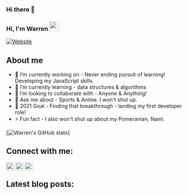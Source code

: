 ### Hi there 👋

### Hi, I'm Warren <img src="https://media.giphy.com/media/hvRJCLFzcasrR4ia7z/giphy.gif" width="25px">
[![Website](https://img.shields.io/badge/developer-blogs-green?style=flat-square)](https://warrenniu.medium.com/)

## About me
- 🔭 I’m currently working on - Never ending pursuit of learning! Developing my JavaScript skills
- 🌱 I’m currently learning - data structures & algorithms
- 👯 I’m looking to collaborate with - Anyone & Anything! 
- 💬 Ask me about - Sports & Anime. I won't shut up.
- 🥅 2021 Goal - Finding that breakthrough - landing my first developer role!
- ⚡ Fun fact - I also won't shut up about my Pomeranian, Nami.

<!-- ❔❔❔❔ means username in below README.md -->
<!-- Also feel free to update second URL to any URL -->
[![Warren's GitHub stats](https://github-readme-stats.vercel.app/api?username=warrenniu&count_private=true&include_all_commits=true&theme=radical)]

## Connect with me:
[<img align="left" alt="codeSTACKr | LinkedIn" width="22px" src="https://cdn.jsdelivr.net/npm/simple-icons@v3/icons/linkedin.svg" />][linkedin]
[<img align="left" alt="codeSTACKr | Medium" width="22px" src="https://cdn.jsdelivr.net/npm/simple-icons@v3/icons/medium.svg" />][medium]
[<img align="left" alt="codeSTACKr | YouTube" width="22px" src="https://cdn.jsdelivr.net/npm/simple-icons@v3/icons/youtube.svg" />][youtube]
<br />

<!-- Optional if you have blogs -->
## Latest blog posts:
<!-- BLOG-POST-LIST:START -->
<!-- BLOG-POST-LIST:END -->

<!-- This section you create this variables that are used above -->
[youtube]: https://www.youtube.com/channel/UCVC_iDjs2GM3ZVIqrcDeQdQ
[medium]: https://warrenniu.medium.com/
[linkedin]: https://www.linkedin.com/in/warren-niu-94400545/





